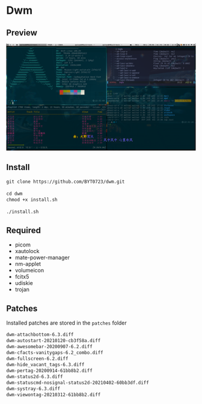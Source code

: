 # Dwm

## Preview

![preview](./images/dwm-preview.png)

## Install

```shell
git clone https://github.com/BYT0723/dwm.git

cd dwm
chmod +x install.sh

./install.sh

```

## Required

- picom
- xautolock
- mate-power-manager
- nm-applet
- volumeicon
- fcitx5
- udiskie
- trojan

## Patches

Installed patches are stored in the `patches` folder

```shell
dwm-attachbottom-6.3.diff
dwm-autostart-20210120-cb3f58a.diff
dwm-awesomebar-20200907-6.2.diff
dwm-cfacts-vanitygaps-6.2_combo.diff
dwm-fullscreen-6.2.diff
dwm-hide_vacant_tags-6.3.diff
dwm-pertag-20200914-61bb8b2.diff
dwm-status2d-6.3.diff
dwm-statuscmd-nosignal-status2d-20210402-60bb3df.diff
dwm-systray-6.3.diff
dwm-viewontag-20210312-61bb8b2.diff
```
